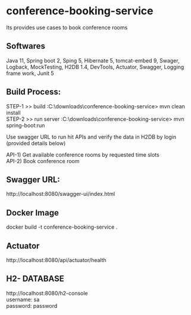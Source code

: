 # conference-booking-service
Its provides use cases to book conference rooms

Softwares
---------
Java 11,
Spring boot 2,
Sping 5,
Hibernate 5,
tomcat-embed 9,
Swager,
Logback,
MockTesting,
H2DB 1.4,
DevTools,
Actuator,
Swagger,
Logging frame work,
Junit 5


Build Process:
---------------
STEP-1 >> build      :C:\\downloads\conference-booking-service> mvn clean install <br>
STEP-2 >> run server :C:\\downloads\conference-booking-service> mvn spring-boot:run  <br>

Use swagger URL to run hit APIs and verify the data in H2DB by login (provided details below) <br>

  API-1) Get available conference rooms by requested time slots <br>
  API-2) Book conference room <br>
  
Swagger URL:
--------------
http://localhost:8080/swagger-ui/index.html

Docker Image
------------
docker build -t conference-booking-service .


Actuator
-------

http://localhost:8080/api/actuator/health

H2- DATABASE
-------------
http://localhost:8080/h2-console <br>
 	username: sa <br>
    password: password<br>
